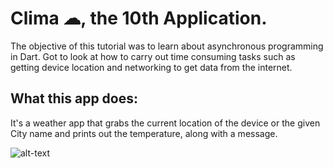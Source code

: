 


# Clima ☁, the 10th Application.



The objective of this tutorial was to learn about asynchronous programming in Dart. Got to look at how to carry out time consuming tasks such as getting device location and networking to get data from the internet. 


## What this app does:

It's a weather app that grabs the current location of the device or the given City name and prints out the temperature, along with a message.


![alt-text](https://thumbs.gfycat.com/DescriptiveEntireLemur-size_restricted.gif)
